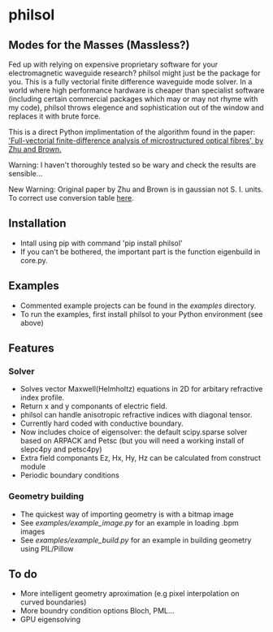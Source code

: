# philsol
## Modes for the Masses (Massless?)
Fed up with relying on expensive proprietary software for your electromagnetic waveguide research?  philsol might just be the package for you. 
This is a fully vectorial finite difference waveguide mode solver. In a world where high performance hardware is cheaper than specialist software (including certain commercial packages which may or may not rhyme with my code), philsol throws elegence and sophistication out of the window and replaces it with brute force. 

This is a direct Python implimentation of the algorithm found in the paper: 
['Full-vectorial finite-difference analysis of microstructured optical fibres', by Zhu and Brown.](https://doi.org/10.1364/OE.10.000853)

Warning: I haven't thoroughly tested so be wary and check the results are sensible...

New Warning: Original paper by Zhu and Brown is in gaussian not S. I. units. 
To correct use conversion table [here](https://en.wikipedia.org/wiki/Gaussian_units).

## Installation
- Intall using pip with command 'pip install philsol'
- If you can't be bothered, the important part is the function eigenbuild in core.py. 

## Examples
- Commented example projects can be found in the *examples* directory.
- To run the examples, first install philsol to your Python environment (see above)

## Features
### Solver
- Solves vector Maxwell(Helmholtz) equations in 2D for arbitary refractive index profile.
- Return x and y componants of electric field.
- philsol can handle anisotropic refractive indices with diagonal tensor.
- Currently hard coded with conductive boundary.
- Now includes choice of eigensolver: the default scipy.sparse solver based on ARPACK and Petsc (but you will need a working install of slepc4py and petsc4py)
- Extra field componants Ez, Hx, Hy, Hz can be calculated from construct module
- Periodic boundary conditions 

### Geometry building
- The quickest way of importing geometry is with a bitmap image 
- See *examples/example_image.py* for an example in loading .bpm images
- See *examples/example_build.py* for an example in building geometry using PIL/Pillow

## To do 
- More intelligent geometry aproximation (e.g pixel interpolation on curved boundaries)
- More boundry condition options Bloch, PML...
- GPU eigensolving


